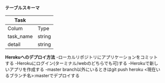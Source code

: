 **テーブルスキーマ**

| Task      |        |
| --------- | ------ |
| Colum     | Type   |
| task_name | string |
| detail    | string |

**Herokuへのデプロイ方法**
-ローカルリポジトリにアプリケーションをコミットする
-Herokuにログイン(ターミナル/webのどちらでも可)する
-Herokuで新しいアプリを作成する
-master branch以外にいるときはgit push heroku <現在いるブランチ名>:masterでデプロイする
